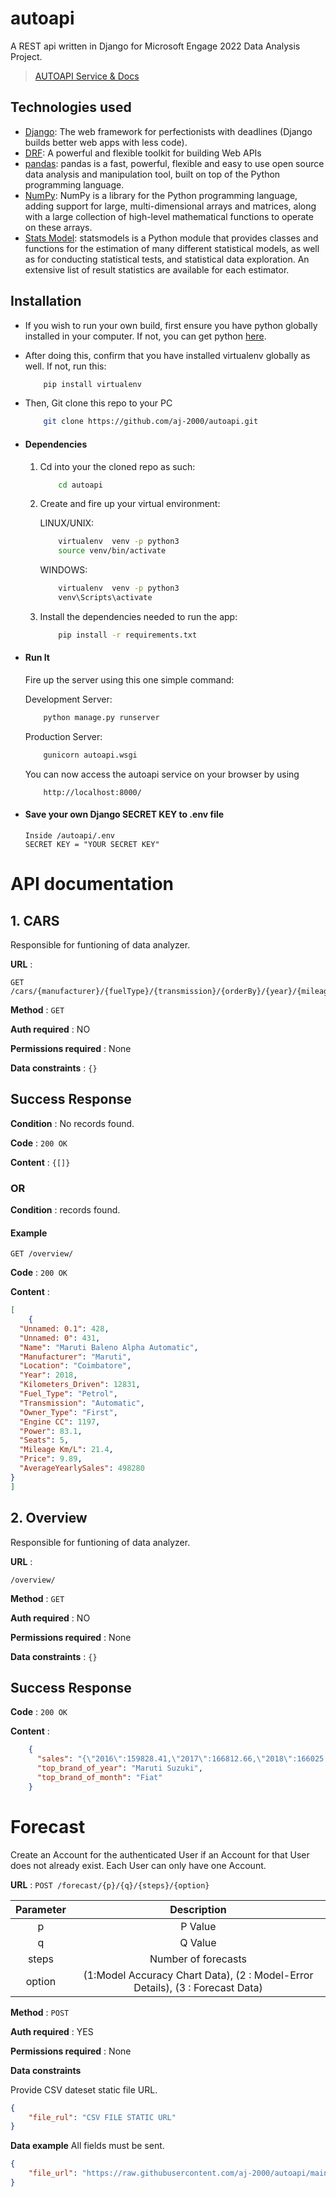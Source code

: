 # autoapi
A REST api written in Django for Microsoft Engage 2022 Data Analysis Project.
> [AUTOAPI Service & Docs](https://engage-autoapi.herokuapp.com)

## Technologies used
* [Django](https://www.djangoproject.com/): The web framework for perfectionists with deadlines (Django builds better web apps with less code).
* [DRF](www.django-rest-framework.org/): A powerful and flexible toolkit for building Web APIs
* [pandas](https://pandas.pydata.org/): pandas is a fast, powerful, flexible and easy to use open source data analysis and manipulation tool, built on top of the Python programming language.
* [NumPy](https://numpy.org/): NumPy is a library for the Python programming language, adding support for large, multi-dimensional arrays and matrices, along with a large collection of high-level mathematical functions to operate on these arrays.
* [Stats Model](https://www.statsmodels.org/stable/index.html): statsmodels is a Python module that provides classes and functions for the estimation of many different statistical models, as well as for conducting statistical tests, and statistical data exploration. An extensive list of result statistics are available for each estimator.

## Installation
* If you wish to run your own build, first ensure you have python globally installed in your computer. If not, you can get python [here](https://www.python.org").
* After doing this, confirm that you have installed virtualenv globally as well. If not, run this:
    ```bash
        pip install virtualenv
    ```
* Then, Git clone this repo to your PC
    ```bash
        git clone https://github.com/aj-2000/autoapi.git
    ```

* #### Dependencies
    1. Cd into your the cloned repo as such:
        ```bash
            cd autoapi
        ```
    2. Create and fire up your virtual environment:
    
        LINUX/UNIX:
        ```bash
            virtualenv  venv -p python3
            source venv/bin/activate
        ```
        WINDOWS:
        ```bash
            virtualenv  venv -p python3
            venv\Scripts\activate
        
    3. Install the dependencies needed to run the app:
        ```bash
            pip install -r requirements.txt
        ```

* #### Run It
    Fire up the server using this one simple command:
    
    Development Server:
    ```bash
        python manage.py runserver
    ```
    Production Server:
    ```bash
        gunicorn autoapi.wsgi
    ```

    You can now access the autoapi service on your browser by using
    ```
        http://localhost:8000/
    ```
* #### Save your own Django SECRET KEY to .env file
    ```
    Inside /autoapi/.env
    SECRET KEY = "YOUR SECRET KEY"
    ```

# API documentation

## 1. CARS
Responsible for funtioning of data analyzer.

**URL** : 
```url
GET /cars/{manufacturer}/{fuelType}/{transmission}/{orderBy}/{year}/{mileageKML}/{engineCC}/{power}/{seats}/{price}/{numberOfRecords}/
```

**Method** : `GET`

**Auth required** : NO

**Permissions required** : None

**Data constraints** : `{}`

## Success Response

**Condition** : No records found.

**Code** : `200 OK`

**Content** : `{[]}`

### OR

**Condition** : records found.
#### Example
```
GET /overview/
```
**Code** : `200 OK`

**Content** :

```json
[
    {
  "Unnamed: 0.1": 428,
  "Unnamed: 0": 431,
  "Name": "Maruti Baleno Alpha Automatic",
  "Manufacturer": "Maruti",
  "Location": "Coimbatore",
  "Year": 2018,
  "Kilometers_Driven": 12831,
  "Fuel_Type": "Petrol",
  "Transmission": "Automatic",
  "Owner_Type": "First",
  "Engine CC": 1197,
  "Power": 83.1,
  "Seats": 5,
  "Mileage Km/L": 21.4,
  "Price": 9.89,
  "AverageYearlySales": 498280
}
]
```

## 2. Overview
Responsible for funtioning of data analyzer.

**URL** : 
```url
/overview/
```

**Method** : `GET`

**Auth required** : NO

**Permissions required** : None

**Data constraints** : `{}`

## Success Response



**Code** : `200 OK`

**Content** :

```json
    {
      "sales": "{\"2016\":159828.41,\"2017\":166812.66,\"2018\":166025.13,\"2019\":171464.76,\"2020\":161056.21,\"2021\":167303.02,\"January_2022\":34149.76,\"February_2022\":32607.59,\"March_2022\":31169.34,\"April_2022\":33017.0,\"May_2022\":33382.22,\"June_2022\":33658.23,\"2022\":197984.14}",
      "top_brand_of_year": "Maruti Suzuki",
      "top_brand_of_month": "Fiat"
    }
```

# Forecast

Create an Account for the authenticated User if an Account for that User does
not already exist. Each User can only have one Account.

**URL** : `POST /forecast/{p}/{q}/{steps}/{option}
`


| Parameter | Description                                                                   |
|:---------:|:-----------------------------------------------------------------------------:|
| p         | P Value                                                                       |
| q         | Q Value                                                                       |
| steps     | Number of forecasts                                                           |
| option    | (1:Model Accuracy Chart Data), (2 : Model-Error Details), (3 : Forecast Data) |


**Method** : `POST`

**Auth required** : YES

**Permissions required** : None

**Data constraints**

Provide CSV dateset static file URL.

```json
{
    "file_rul": "CSV FILE STATIC URL"
}
```

**Data example** All fields must be sent.

```json
{
    "file_url": "https://raw.githubusercontent.com/aj-2000/autoapi/main/App/datasets/demo_sales_dataset.csv"
}
```
